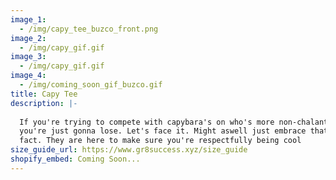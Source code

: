 ```yaml
---
image_1:
  - /img/capy_tee_buzco_front.png
image_2:
  - /img/capy_gif.gif
image_3:
  - /img/capy_gif.gif
image_4:
  - /img/coming_soon_gif_buzco.gif
title: Capy Tee
description: |-
  
  If you're trying to compete with capybara's on who's more non-chalant, 
  you're just gonna lose. Let's face it. Might aswell just embrace that 
  fact. They are here to make sure you're respectfully being cool
size_guide_url: https://www.gr8success.xyz/size_guide
shopify_embed: Coming Soon...
---
```

